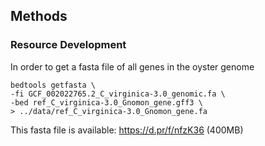 
## Methods


### Resource Development
In order to get a fasta file of all genes in the oyster genome

```
bedtools getfasta \
-fi GCF_002022765.2_C_virginica-3.0_genomic.fa \
-bed ref_C_virginica-3.0_Gnomon_gene.gff3 \
> ../data/ref_C_virginica-3.0_Gnomon_gene.fa
```

This fasta file is available: https://d.pr/f/nfzK36 (400MB)
